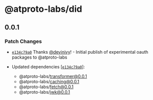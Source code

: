 # @atproto-labs/did

## 0.0.1

### Patch Changes

- [`e134c79a0`](https://github.com/bluesky-social/atproto/commit/e134c79a0ffb000b2cb36437815673fa6bda664b) Thanks [@devinivy](https://github.com/devinivy)! - Initial publish of experimental oauth packages to @atproto-labs

- Updated dependencies [[`e134c79a0`](https://github.com/bluesky-social/atproto/commit/e134c79a0ffb000b2cb36437815673fa6bda664b)]:
  - @atproto-labs/transformer@0.0.1
  - @atproto-labs/caching@0.0.1
  - @atproto-labs/fetch@0.0.1
  - @atproto-labs/jwk@0.0.1
